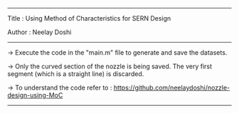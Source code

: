 ---------------------------

Title	: Using Method of Characteristics for SERN Design

Author	: Neelay Doshi

---------------------------

-> Execute the code in the "main.m" file to generate and save the datasets.

-> Only the curved section of the nozzle is being saved. The very first segment (which is a straight line) is discarded.

-> To understand the code refer to : https://github.com/neelaydoshi/nozzle-design-using-MoC

---------------------------
